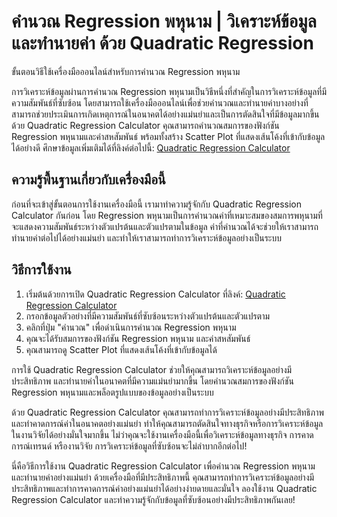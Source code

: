 คำนวณ Regression พหุนาม | วิเคราะห์ข้อมูลและทำนายค่า ด้วย Quadratic Regression
==============================================================================

ขั้นตอนวิธีใช้เครื่องมือออนไลน์สำหรับการคำนวณ Regression พหุนาม

การวิเคราะห์ข้อมูลผ่านการคำนวณ Regression พหุนามเป็นวิธีหนึ่งที่สำคัญในการวิเคราะห์ข้อมูลที่มีความสัมพันธ์ที่ซับซ้อน โดยสามารถใช้เครื่องมือออนไลน์เพื่อช่วยคำนวณและทำนายค่าบางอย่างที่สามารถช่วยประเมินการเกิดเหตุการณ์ในอนาคตได้อย่างแม่นยำและเป็นการตัดสินใจที่มีข้อมูลมากขึ้น ด้วย Quadratic Regression Calculator คุณสามารถคำนวณสมการของฟังก์ชัน Regression พหุนามและค่าสหสัมพันธ์ พร้อมทั้งสร้าง Scatter Plot ที่แสดงเส้นโค้งที่เข้ากับข้อมูลได้อย่างดี ศึกษาข้อมูลเพิ่มเติมได้ที่ลิงค์ต่อไปนี้: [Quadratic Regression Calculator](https://www.onlinecalculatorsfree.com/th/math/quadratic-regression-calculator.html)

ความรู้พื้นฐานเกี่ยวกับเครื่องมือนี้
------------------------------------

ก่อนที่จะเข้าสู่ขั้นตอนการใช้งานเครื่องมือนี้ เรามาทำความรู้จักกับ Quadratic Regression Calculator กันก่อน โดย Regression พหุนามเป็นการคำนวณค่าที่เหมาะสมของสมการพหุนามที่จะแสดงความสัมพันธ์ระหว่างตัวแปรต้นและตัวแปรตามในข้อมูล ค่าที่คำนวณได้จะช่วยให้เราสามารถทำนายค่าต่อไปได้อย่างแม่นยำ และทำให้เราสามารถทำการวิเคราะห์ข้อมูลอย่างเป็นระบบ

วิธีการใช้งาน
-------------

1. เริ่มต้นด้วยการเปิด Quadratic Regression Calculator ที่ลิงค์: [Quadratic Regression Calculator](https://www.onlinecalculatorsfree.com/th/math/quadratic-regression-calculator.html)
2. กรอกข้อมูลตัวอย่างที่มีความสัมพันธ์ที่ซับซ้อนระหว่างตัวแปรต้นและตัวแปรตาม
3. คลิกที่ปุ่ม "คำนวณ" เพื่อดำเนินการคำนวณ Regression พหุนาม
4. คุณจะได้รับสมการของฟังก์ชัน Regression พหุนาม และค่าสหสัมพันธ์
5. คุณสามารถดู Scatter Plot ที่แสดงเส้นโค้งที่เข้ากับข้อมูลได้

การใช้ Quadratic Regression Calculator ช่วยให้คุณสามารถวิเคราะห์ข้อมูลอย่างมีประสิทธิภาพ และทำนายค่าในอนาคตที่มีความแม่นยำมากขึ้น โดยคำนวณสมการของฟังก์ชัน Regression พหุนามและพล็อตรูปแบบของข้อมูลอย่างเป็นระบบ

ด้วย Quadratic Regression Calculator คุณสามารถทำการวิเคราะห์ข้อมูลอย่างมีประสิทธิภาพ และทำคาดการณ์ค่าในอนาคตอย่างแม่นยำ ทำให้คุณสามารถตัดสินใจทางธุรกิจหรือการวิเคราะห์ข้อมูลในงานวิจัยได้อย่างมั่นใจมากขึ้น ไม่ว่าคุณจะใช้งานเครื่องมือนี้เพื่อวิเคราะห์ข้อมูลทางธุรกิจ การคาดการณ์เทรนด์ หรืองานวิจัย การวิเคราะห์ข้อมูลที่ซับซ้อนจะไม่ลำบากอีกต่อไป!

นี่คือวิธีการใช้งาน Quadratic Regression Calculator เพื่อคำนวณ Regression พหุนามและทำนายค่าอย่างแม่นยำ ด้วยเครื่องมือที่มีประสิทธิภาพนี้ คุณสามารถทำการวิเคราะห์ข้อมูลอย่างมีประสิทธิภาพและทำการคาดการณ์ค่าอย่างแม่นยำได้อย่างง่ายดายและมั่นใจ ลองใช้งาน Quadratic Regression Calculator และทำความรู้จักกับข้อมูลที่ซับซ้อนอย่างมีประสิทธิภาพกันเลย!